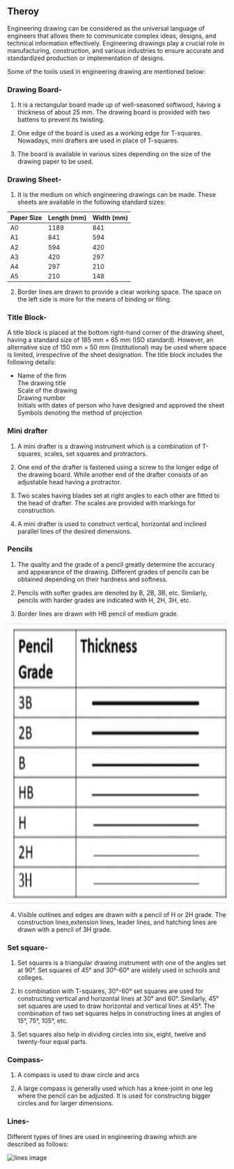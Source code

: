 ## Theroy

Engineering drawing can be considered as the universal language of engineers that allows them to 
communicate complex ideas, designs, and technical information effectively. Engineering drawings 
play a crucial role in manufacturing, construction, and various industries to ensure accurate and 
standardized production or implementation of designs.

Some of the tools used in engineering drawing are mentioned below:

### Drawing Board-

1. It is a rectangular board made up of well-seasoned softwood, having a thickness of about 25 mm. The drawing board is provided with two battens to prevent its twisting. 

2. One edge of the board is used as a working edge for T-squares. Nowadays, mini drafters are 
used in place of T-squares.

3. The board is available in various sizes depending on the size of the drawing paper to be 
used. 

### Drawing Sheet-

1. It is the medium on which engineering drawings can be made. These sheets are available in 
the following standard sizes: 

| Paper Size | Length (mm) | Width (mm) |
|------------|-------------|------------|
| A0         | 1189        | 841        |
| A1         | 841         | 594        |
| A2         | 594         | 420        |
| A3         | 420         | 297        |
| A4         | 297         | 210        |
| A5         | 210         | 148        |

2. Border lines are drawn to provide a clear working space. The space on the left side is more for the means of binding or filing. 

### Title Block-

A title block is placed at the bottom right-hand corner of the drawing sheet, having a standard size of 185 mm × 65 mm (ISO standard). However, an alternative size of 150 mm × 50 mm (institutional) may be used where space is limited, irrespective of the sheet designation.
 The title block includes the following details: 

- Name of the firm<br>
The drawing title<br>
Scale of the drawing<br>
Drawing number<br>
Initials with dates of person who have designed and approved the sheet<br>
Symbols denoting the method of projection


### Mini drafter

1. A mini drafter is a drawing instrument which is a combination of T-squares, scales, 
set squares and protractors. 

2. One end of the drafter is fastened using a screw to the longer edge of the drawing 
board. While another end of the drafter consists of an adjustable head having a 
protractor. 

3. Two scales having blades set at right angles to each other are fitted to the head of 
drafter. The scales are provided with markings for construction. 

4. A mini drafter is used to construct vertical, horizontal and inclined parallel lines of 
the desired dimensions. 

### Pencils

1. The quality and the grade of a pencil greatly determine the accuracy and appearance of the 
drawing. Different grades of pencils can be obtained depending on their hardness and 
softness.

2. Pencils with softer grades are denoted by B, 2B, 3B, etc. Similarly, pencils with harder grades are indicated with H, 2H, 3H, etc. 

3. Border lines are drawn with HB pencil of medium grade.

<p align="center">
  <img src="https://github.com/virtual-labs/exp-engineering-drawing-dei/blob/main/experiment/images/pencils.png?raw=true" 
       alt="Pencils" height="642">
</p>


4. Visible outlines and edges are drawn with a pencil of H or 2H grade. The construction lines,extension lines, leader lines, and hatching lines are drawn with a pencil of 3H grade. 

### Set square- 

1. Set squares is a triangular drawing instrument with one of the angles set at 90°. Set squares of 45° and 30°-60° are widely used in schools and colleges.  

2. In combination with T-squares, 30°-60° set squares are used for constructing vertical and horizontal lines at 30° and 60°. Similarly, 45° set squares are used to draw horizontal and vertical lines at 45°. The combination of two set squares helps in constructing lines at angles of 15°, 75°, 105°, etc.  

3. Set squares also help in dividing circles into six, eight, twelve and twenty-four equal parts.  

### Compass-

1. A compass is used to draw circle and arcs

2. A large compass is generally used which has a knee-joint in one leg where the pencil can be adjusted. It is used for constructing bigger circles and for larger dimensions.

### Lines- 

Different types of lines are used in engineering drawing which are described as follows:  

![lines image](https://github.com/virtual-labs/exp-engineering-drawing-dei/blob/main/experiment/images/lines.png?raw=true)
